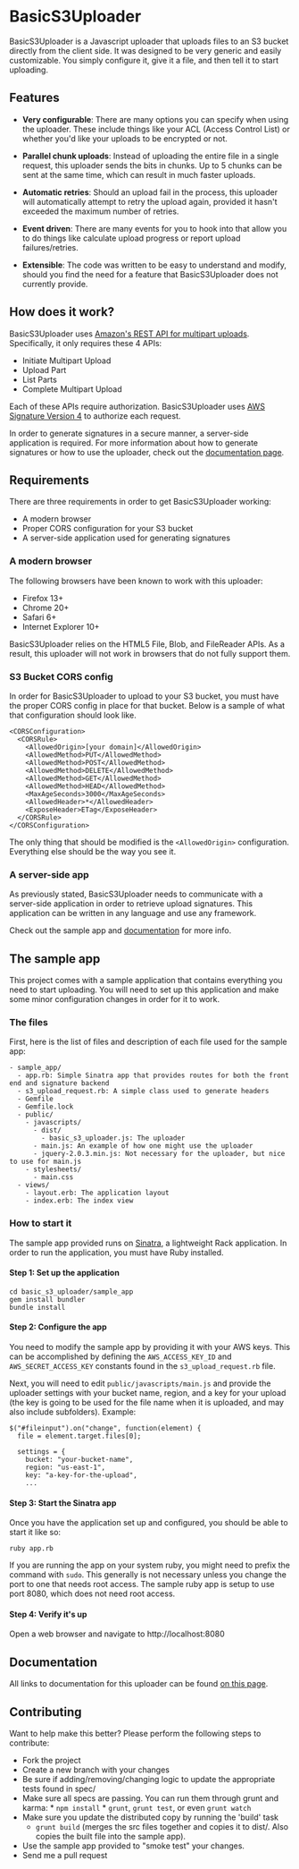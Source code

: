 # BasicS3Uploader

BasicS3Uploader is a Javascript uploader that uploads files to an S3 bucket directly
from the client side. It was designed to be very generic and easily customizable.
You simply configure it, give it a file, and then tell it to start uploading.

## Features

- __Very configurable__: There are many options you can specify when using the uploader.
These include things like your ACL (Access Control List) or whether you'd like your uploads
to be encrypted or not.

- __Parallel chunk uploads__: Instead of uploading the entire file in a single request,
this uploader sends the bits in chunks. Up to 5 chunks can be sent at the same time, which
can result in much faster uploads.

- __Automatic retries__: Should an upload fail in the process, this uploader will
automatically attempt to retry the upload again, provided it hasn't exceeded the
maximum number of retries.

- __Event driven__: There are many events for you to hook into that allow you to
do things like calculate upload progress or report upload failures/retries.

- __Extensible__: The code was written to be easy to understand and modify, should
you find the need for a feature that BasicS3Uploader does not currently provide.

## How does it work?

BasicS3Uploader uses [Amazon's REST API for multipart uploads](http://docs.aws.amazon.com/AmazonS3/latest/dev/UsingRESTAPImpUpload.html).
Specifically, it only requires these 4 APIs:

- Initiate Multipart Upload
- Upload Part
- List Parts
- Complete Multipart Upload

Each of these APIs require authorization. BasicS3Uploader uses [AWS Signature Version 4](http://docs.aws.amazon.com/AmazonS3/latest/API/sig-v4-authenticating-requests.html) to authorize each request.

In order to generate signatures in a secure manner, a server-side application is required. For more information
about how to generate signatures or how to use the uploader, check out the [documentation page](https://github.com/jandritsch/basic_s3_uploader/wiki/Documentation).

## Requirements

There are three requirements in order to get BasicS3Uploader working:

- A modern browser
- Proper CORS configuration for your S3 bucket
- A server-side application used for generating signatures

### A modern browser

The following browsers have been known to work with this uploader:

- Firefox 13+
- Chrome 20+
- Safari 6+
- Internet Explorer 10+

BasicS3Uploader relies on the HTML5 File, Blob, and FileReader APIs. As a result,
this uploader will not work in browsers that do not fully support them.

### S3 Bucket CORS config

In order for BasicS3Uploader to upload to your S3 bucket, you must have the proper
CORS config in place for that bucket. Below is a sample of what that configuration
should look like.

    <CORSConfiguration>
      <CORSRule>
        <AllowedOrigin>[your domain]</AllowedOrigin>
        <AllowedMethod>PUT</AllowedMethod>
        <AllowedMethod>POST</AllowedMethod>
        <AllowedMethod>DELETE</AllowedMethod>
        <AllowedMethod>GET</AllowedMethod>
        <AllowedMethod>HEAD</AllowedMethod>
        <MaxAgeSeconds>3000</MaxAgeSeconds>
        <AllowedHeader>*</AllowedHeader>
        <ExposeHeader>ETag</ExposeHeader>
      </CORSRule>
    </CORSConfiguration>

The only thing that should be modified is the `<AllowedOrigin>` configuration. Everything
else should be the way you see it.

### A server-side app

As previously stated, BasicS3Uploader needs to communicate with a server-side application
in order to retrieve upload signatures. This application can be written in any language
and use any framework.

Check out the sample app and [documentation](https://github.com/JAndritsch/basic_s3_uploader/wiki/Documentation) for more info.

## The sample app

This project comes with a sample application that contains everything you need to start
uploading. You will need to set up this application and make some minor configuration
changes in order for it to work.

### The files

First, here is the list of files and description of each file used for the sample app:

    - sample_app/
      - app.rb: Simple Sinatra app that provides routes for both the front end and signature backend
      - s3_upload_request.rb: A simple class used to generate headers
      - Gemfile 
      - Gemfile.lock
      - public/
        - javascripts/
          - dist/
            - basic_s3_uploader.js: The uploader
          - main.js: An example of how one might use the uploader
          - jquery-2.0.3.min.js: Not necessary for the uploader, but nice to use for main.js
        - stylesheets/
          - main.css
      - views/
        - layout.erb: The application layout
        - index.erb: The index view

### How to start it

The sample app provided runs on [Sinatra](http://www.sinatrarb.com/), a lightweight Rack application.
In order to run the application, you must have Ruby installed.

#### Step 1: Set up the application

    cd basic_s3_uploader/sample_app
    gem install bundler
    bundle install

#### Step 2: Configure the app

You need to modify the sample app by providing it with your AWS keys. This can
be accomplished by defining the `AWS_ACCESS_KEY_ID` and `AWS_SECRET_ACCESS_KEY`
constants found in the `s3_upload_request.rb` file.

Next, you will need to edit `public/javascripts/main.js` and provide the uploader settings with
your bucket name, region, and a key for your upload (the key is going to be used for the
file name when it is uploaded, and may also include subfolders).
Example:

    $("#fileinput").on("change", function(element) {
      file = element.target.files[0];

      settings = {
        bucket: "your-bucket-name",
        region: "us-east-1",
        key: "a-key-for-the-upload",
        ...

#### Step 3: Start the Sinatra app

Once you have the application set up and configured, you should be able to start it like so:

    ruby app.rb

If you are running the app on your system ruby, you might need to prefix the command with
`sudo`.  This generally is not necessary unless you change the port to one that needs root
access.  The sample ruby app is setup to use port 8080, which does not need root access.

#### Step 4: Verify it's up

Open a web browser and navigate to http://localhost:8080

## Documentation

All links to documentation for this uploader can be found [on this page](https://github.com/jandritsch/basic_s3_uploader/wiki/Documentation).

## Contributing

Want to help make this better? Please perform the following steps to contribute:

- Fork the project
- Create a new branch with your changes
- Be sure if adding/removing/changing logic to update the appropriate tests found in spec/
- Make sure all specs are passing. You can run them through grunt and karma:
      * `npm install`
      * `grunt`, `grunt test`, or even `grunt watch`
- Make sure you update the distributed copy by running the 'build' task
  * `grunt build` (merges the src files together and copies it to dist/. Also copies the
  built file into the sample app).
- Use the sample app provided to "smoke test" your changes.
- Send me a pull request
